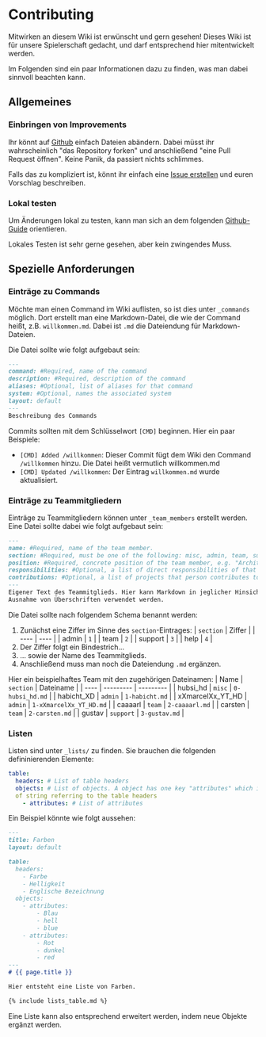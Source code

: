 # Contributing

Mitwirken an diesem Wiki ist erwünscht und gern gesehen! Dieses Wiki ist für
unsere Spielerschaft gedacht, und darf entsprechend hier mitentwickelt werden.

Im Folgenden sind ein paar Informationen dazu zu finden, was man dabei sinnvoll
beachten kann.

## Allgemeines

### Einbringen von Improvements

Ihr könnt auf [Github](https://github.com/FLBadoras/wiki) einfach Dateien
abändern. Dabei müsst ihr wahrscheinlich "das Repository forken" und
anschließend "eine Pull Request öffnen". Keine Panik, da passiert nichts
schlimmes.

Falls das zu kompliziert ist, könnt ihr einfach eine [Issue
erstellen](https://github.com/FLBadoras/wiki/issues/new) und euren Vorschlag
beschreiben.

### Lokal testen

Um Änderungen lokal zu testen, kann man sich an dem folgenden
[Github-Guide](https://docs.github.com/de/pages/setting-up-a-github-pages-site-with-jekyll/testing-your-github-pages-site-locally-with-jekyll?platform=linux)
orientieren.

Lokales Testen ist sehr gerne gesehen, aber kein zwingendes Muss.

## Spezielle Anforderungen

### Einträge zu Commands

Möchte man einen Command im Wiki auflisten, so ist dies unter `_commands`
möglich. Dort erstellt man eine Markdown-Datei, die wie der Command heißt, z.B.
`willkommen.md`. Dabei ist `.md` die Dateiendung für Markdown-Dateien.

Die Datei sollte wie folgt aufgebaut sein:

```md
---
command: #Required, name of the command
description: #Required, description of the command
aliases: #Optional, list of aliases for that command
system: #Optional, names the associated system
layout: default
---
Beschreibung des Commands
```

Commits sollten mit dem Schlüsselwort `[CMD]` beginnen. Hier ein paar Beispiele:

- `[CMD] Added /willkommen`: Dieser Commit fügt dem Wiki den Command
  `/willkommen` hinzu. Die Datei heißt vermutlich willkommen.md
- `[CMD] Updated /willkommen`: Der Eintrag `willkommen.md` wurde aktualisiert.

### Einträge zu Teammitgliedern

Einträge zu Teammitgliedern können unter `_team_members` erstellt werden. Eine
Datei sollte dabei wie folgt aufgebaut sein:

```md
---
name: #Required, name of the team member.
section: #Required, must be one of the following: misc, admin, team, support
position: #Required, concrete position of the team member, e.g. "Architekt"
responsibilities: #Optional, a list of direct responsibilities of that person
contributions: #Optional, a list of projects that person contributes to
---
Eigener Text des Teammitglieds. Hier kann Markdown in jeglicher Hinsicht mit
Ausnahme von Überschriften verwendet werden.
```

Die Datei sollte nach folgendem Schema benannt werden:

1. Zunächst eine Ziffer im Sinne des `section`-Eintrages:
| `section` | Ziffer |
| ---- | ---- |
| admin | `1` |
| team | `2` |
| support | `3` |
| help | `4` |
2. Der Ziffer folgt ein Bindestrich...
3. ... sowie der Name des Teammitglieds.
4. Anschließend muss man noch die Dateiendung `.md` ergänzen.

Hier ein beispielhaftes Team mit den zugehörigen Dateinamen:
| Name | `section` | Dateiname |
| ---- | --------- | --------- |
| hubsi_hd | `misc` | `0-hubsi_hd.md` |
| habicht_XD | `admin` | `1-habicht.md` |
| xXmarcelXx_YT_HD | `admin` | `1-xXmarcelXx_YT_HD.md` |
| caaaarl | `team` | `2-caaaarl.md` |
| carsten | `team` | `2-carsten.md` |
| gustav | `support` | `3-gustav.md` |

### Listen

Listen sind unter `_lists/` zu finden. Sie brauchen die folgenden
defininierenden Elemente:

```yml
table:
  headers: # List of table headers
  objects: # List of objects. A object has one key "attributes" which is a list
  of string referring to the table headers
    - attributes: # List of attributes
```

Ein Beispiel könnte wie folgt aussehen:

```md
---
title: Farben
layout: default

table:
  headers:
    - Farbe
    - Helligkeit
    - Englische Bezeichnung
  objects:
    - attributes:
        - Blau
        - hell
        - blue
    - attributes:
        - Rot
        - dunkel
        - red
---
# {{ page.title }}

Hier entsteht eine Liste von Farben.

{% include lists_table.md %}
```

Eine Liste kann also entsprechend erweitert werden, indem neue Objekte ergänzt
werden.

